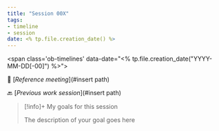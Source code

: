 ```yaml
---
title: "Session 00X"
tags:
- timeline
- session
date: <% tp.file.creation_date() %>
---
```

<span 
		class='ob-timelines'
		data-date="<% tp.file.creation_date("YYYY-MM-DD[-00]") %>">
</span>

👥 [*Reference meeting*](#insert path)

🔙 [*Previous work session*](#insert path)

> [!info]+ My goals for this session
> 
> The description of your goal goes here

